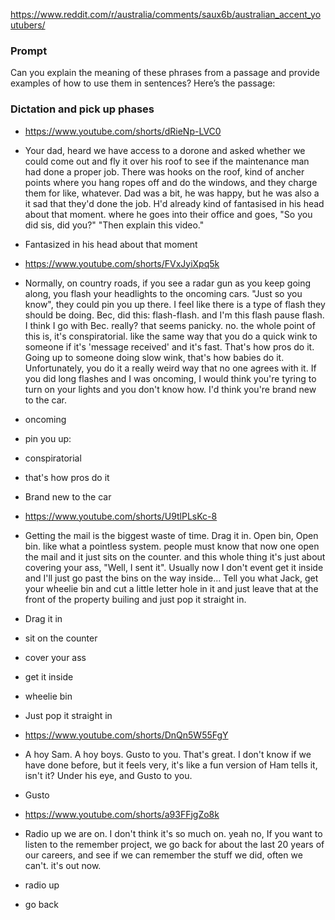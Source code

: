 https://www.reddit.com/r/australia/comments/saux6b/australian_accent_youtubers/

### Prompt
Can you explain the meaning of these phrases from a passage and provide examples of how to use them in sentences? Here’s the passage: 


### Dictation and pick up phases
* https://www.youtube.com/shorts/dRieNp-LVC0
* Your dad, heard we have access to a dorone and asked whether we could come out and fly it over his roof to see if the maintenance man had done a proper job. There was hooks on the roof, kind of ancher points where you hang ropes off and do the windows, and they charge them for like, whatever. Dad was a bit, he was happy, but he was also a it sad that they'd done the job. H'd already kind of fantasised in his head about that moment. where he goes into their office and goes, "So you did sis, did you?" "Then explain this video."
* Fantasized in his head about that moment

* https://www.youtube.com/shorts/FVxJyiXpq5k
* Normally, on country roads, if you see a radar gun as you keep going along, you flash your headlights to the oncoming cars. "Just so you know", they could pin you up there. I feel like there is a type of flash they should be doing. Bec, did this: flash-flash. and I'm this flash pause flash. I think I go with Bec. really? that seems panicky. no. the whole point of this is, it's conspiratorial. like the same way that you do a quick wink to someone if it's 'message received' and it's fast. That's how pros do it. Going up to someone doing slow wink, that's how babies do it. Unfortunately, you do it a really weird way that no one agrees with it. If you did long flashes and I was oncoming, I would think you're tyring to turn on your lights and you don't know how. I'd think you're brand new to the car.
* oncoming
* pin you up: 
* conspiratorial
* that's how pros do it
* Brand new to the car

* https://www.youtube.com/shorts/U9tlPLsKc-8
* Getting the mail is the biggest waste of time. Drag it in. Open bin, Open bin. like what a pointless system. people must know that now one open the mail and it just sits on the counter. and this whole thing it's just about covering your ass, "Well, I sent it". Usually now I don't event get it inside and I'll just go past the bins on the way inside... Tell you what Jack, get your wheelie bin and cut a little letter hole in it and just leave that at the front of the property builing and just pop it straight in.
* Drag it in
* sit on the counter
* cover your ass
* get it inside
* wheelie bin
* Just pop it straight in

* https://www.youtube.com/shorts/DnQn5W55FgY
* A hoy Sam. A hoy boys. Gusto to you. That's great. I don't know if we have done before, but it feels very, it's like a fun version of Ham tells it, isn't it? Under his eye, and Gusto to you.
* Gusto

* https://www.youtube.com/shorts/a93FFjgZo8k
* Radio up we are on. I don't think it's so much on. yeah no, If you want to listen to the remember project, we go back for about the last 20 years of our careers, and see if we can remember the stuff we did, often we can't. it's out now.
* radio up
* go back